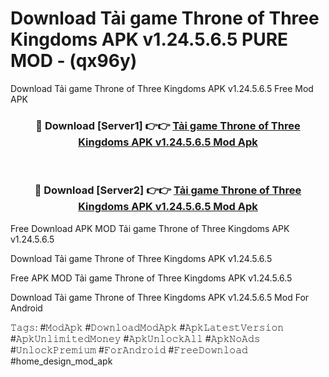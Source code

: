 # Download Tải game Throne of Three Kingdoms APK v1.24.5.6.5 PURE MOD - (qx96y)
Download Tải game Throne of Three Kingdoms APK v1.24.5.6.5 Free Mod APK

<div align="center">
<h3>🔴 Download [Server1] 👉👉 <a href="https://apk-comot.site?title=Tải_game_Throne_of_Three_Kingdoms_APK_v1.24.5.6.5">Tải game Throne of Three Kingdoms APK v1.24.5.6.5 Mod Apk</a></h3><br>

<h3>🔴 Download [Server2] 👉👉 <a href="https://apk-comot.site?title=Tải_game_Throne_of_Three_Kingdoms_APK_v1.24.5.6.5">Tải game Throne of Three Kingdoms APK v1.24.5.6.5 Mod Apk</a></h3>
</div>


Free Download APK MOD Tải game Throne of Three Kingdoms APK v1.24.5.6.5

Download Tải game Throne of Three Kingdoms APK v1.24.5.6.5 

Free APK MOD Tải game Throne of Three Kingdoms APK v1.24.5.6.5 

Download Tải game Throne of Three Kingdoms APK v1.24.5.6.5 Mod For Android

𝚃𝚊𝚐𝚜: #𝙼𝚘𝚍𝙰𝚙𝚔 #𝙳𝚘𝚠𝚗𝚕𝚘𝚊𝚍𝙼𝚘𝚍𝙰𝚙𝚔 #𝙰𝚙𝚔𝙻𝚊𝚝𝚎𝚜𝚝𝚅𝚎𝚛𝚜𝚒𝚘𝚗 #𝙰𝚙𝚔𝚄𝚗𝚕𝚒𝚖𝚒𝚝𝚎𝚍𝙼𝚘𝚗𝚎𝚢 #𝙰𝚙𝚔𝚄𝚗𝚕𝚘𝚌𝚔𝙰𝚕𝚕 #𝙰𝚙𝚔𝙽𝚘𝙰𝚍𝚜 #𝚄𝚗𝚕𝚘𝚌𝚔𝙿𝚛𝚎𝚖𝚒𝚞𝚖 #𝙵𝚘𝚛𝙰𝚗𝚍𝚛𝚘𝚒𝚍 #𝙵𝚛𝚎𝚎𝙳𝚘𝚠𝚗𝚕𝚘𝚊𝚍 #home_design_mod_apk